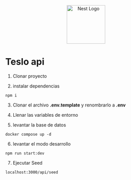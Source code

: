 <p align="center">
  <a href="http://nestjs.com/" target="blank"><img src="https://nestjs.com/img/logo-small.svg" width="120" alt="Nest Logo" /></a>
</p>

# Teslo api
1. Clonar proyecto

2. instalar dependencias

```
npm i
```

3. Clonar el archivo __.env.template__ y renombrarlo a __.env__

4. Llenar las variables de entorno 

5. levantar la base de datos
```
docker compose up -d
```

6. levantar el modo desarrollo

```
npm run start:dev
```

7. Ejecutar Seed

```
localhost:3000/api/seed
```



